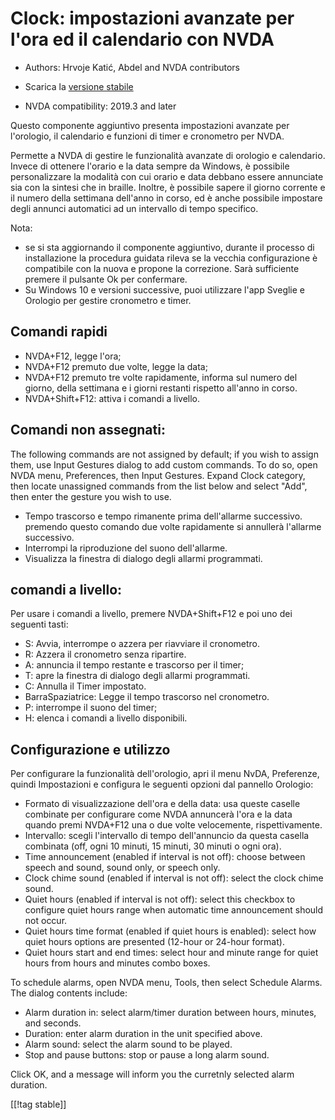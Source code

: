 # Clock: impostazioni avanzate per l'ora ed il calendario con NVDA #

* Authors: Hrvoje Katić, Abdel and NVDA contributors
* Scarica la [versione stabile][1]

* NVDA compatibility: 2019.3 and later

Questo componente aggiuntivo presenta impostazioni avanzate per l'orologio,
il calendario e funzioni di timer e cronometro per NVDA.

Permette a NVDA di gestire le funzionalità avanzate di orologio e
calendario. Invece di ottenere l'orario e la data sempre da Windows, è
possibile personalizzare la modalità con cui orario e data debbano essere
annunciate sia con la sintesi che in braille. Inoltre, è possibile sapere il
giorno corrente e il numero della settimana dell'anno in corso, ed è anche
possibile impostare degli annunci automatici ad un intervallo di tempo
specifico.

Nota:

* se si sta aggiornando il componente aggiuntivo, durante il processo di
  installazione la procedura guidata rileva se la vecchia configurazione è
  compatibile con la nuova e propone la correzione. Sarà sufficiente premere
  il pulsante Ok per confermare.
* Su Windows 10 e versioni successive, puoi utilizzare l'app Sveglie e
  Orologio per gestire cronometro e timer.

## Comandi rapidi

* NVDA+F12, legge l'ora;
* NVDA+F12 premuto due volte, legge la data;
* NVDA+F12 premuto tre volte rapidamente, informa sul numero del giorno,
  della  settimana e i giorni restanti rispetto all'anno in corso. 
* NVDA+Shift+F12: attiva i comandi a livello.

## Comandi non assegnati:

The following commands are not assigned by default; if you wish to assign
them, use Input Gestures dialog to add custom commands. To do so, open NVDA
menu, Preferences, then Input Gestures. Expand Clock category, then locate
unassigned commands from the list below and select "Add", then enter the
gesture you wish to use.

* Tempo trascorso e tempo rimanente prima dell'allarme successivo. premendo
  questo comando  due volte rapidamente si annullerà l'allarme successivo.
* Interrompi la riproduzione del suono dell'allarme.
* Visualizza la finestra di dialogo degli allarmi programmati.

## comandi a livello:

Per usare i comandi a livello, premere NVDA+Shift+F12 e poi uno dei seguenti
tasti:

* S: Avvia, interrompe o azzera per riavviare il cronometro.
* R: Azzera il cronometro senza ripartire.
* A: annuncia il tempo restante e trascorso per il timer;
* T: apre la finestra di dialogo degli allarmi programmati.
* C: Annulla il Timer impostato.
* BarraSpaziatrice: Legge il tempo trascorso nel cronometro.
* P: interrompe il suono del timer;
* H: elenca i comandi a livello disponibili.

## Configurazione e utilizzo

Per configurare la funzionalità dell'orologio, apri il menu NvDA,
Preferenze, quindi Impostazioni e configura le seguenti opzioni dal pannello
Orologio:

* Formato di visualizzazione dell'ora e della data: usa queste caselle
  combinate per configurare come NVDA annuncerà l'ora e la data quando premi
  NVDA+F12 una o due volte velocemente, rispettivamente.
* Intervallo: scegli l'intervallo di tempo dell'annuncio da questa casella
  combinata (off, ogni 10 minuti, 15 minuti, 30 minuti o ogni ora).
* Time announcement (enabled if interval is not off): choose between speech
  and sound, sound only, or speech only.
* Clock chime sound (enabled if interval is not off): select the clock chime
  sound.
* Quiet hours (enabled if interval is not off): select this checkbox to
  configure quiet hours range when automatic time announcement should not
  occur.
* Quiet hours time format (enabled if quiet hours is enabled): select how
  quiet hours options are presented (12-hour or 24-hour format).
* Quiet hours start and end times: select hour and minute range for quiet
  hours from hours and minutes combo boxes.

To schedule alarms, open NVDA menu, Tools, then select Schedule Alarms. The
dialog contents include:

* Alarm duration in: select alarm/timer duration between hours, minutes, and
  seconds.
* Duration: enter alarm duration in the unit specified above.
* Alarm sound: select the alarm sound to be played.
* Stop and pause buttons: stop or pause a long alarm sound.

Click OK, and a message will inform you the curretnly selected alarm
duration.

[[!tag stable]]

[1]: https://www.nvaccess.org/addonStore/legacy?file=clock
